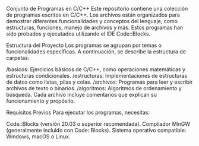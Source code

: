 Conjunto de Programas en C/C++
Este repositorio contiene una colección de programas escritos en C/C++. Los archivos están organizados para demostrar diferentes funcionalidades y conceptos del lenguaje, como estructuras, funciones, manejo de archivos y más. Estos programas han sido probados y ejecutados utilizando el IDE Code::Blocks.

Estructura del Proyecto
Los programas se agrupan por temas o funcionalidades específicas. A continuación, se describe la estructura de carpetas:

/basicos: Ejercicios básicos de C/C++, como operaciones matemáticas y estructuras condicionales.
/estructuras: Implementaciones de estructuras de datos como listas, pilas y colas.
/archivos: Programas para leer y escribir archivos de texto o binarios.
/algoritmos: Algoritmos de ordenamiento y búsqueda.
Cada archivo incluye comentarios que explican su funcionamiento y propósito.

Requisitos Previos
Para ejecutar los programas, necesitas:

Code::Blocks (versión 20.03 o superior recomendada).
Compilador MinGW (generalmente incluido con Code::Blocks).
Sistema operativo compatible: Windows, macOS o Linux.
